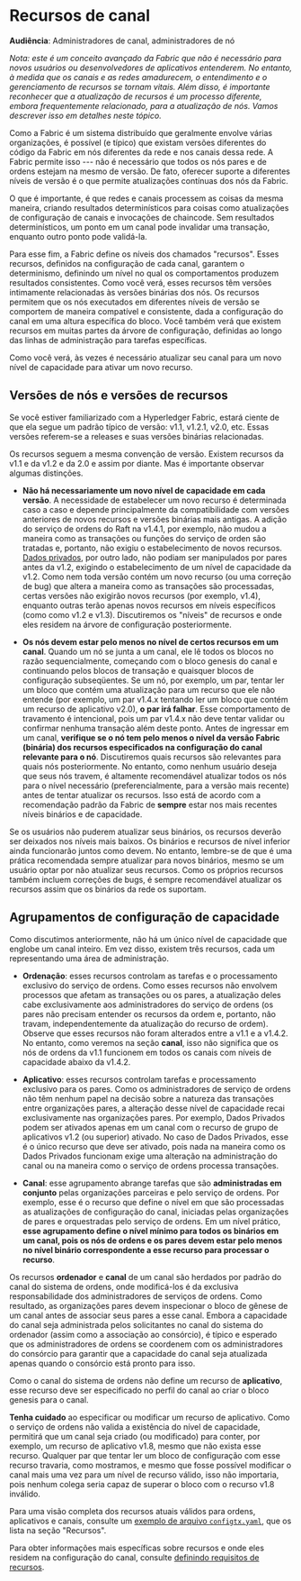 # Recursos de canal

**Audiência**: Administradores de canal, administradores de nó

*Nota: este é um conceito avançado da Fabric que não é necessário para novos usuários ou desenvolvedores de aplicativos entenderem. No entanto, à medida que os canais e as redes amadurecem, o entendimento e o gerenciamento de recursos se tornam vitais. Além disso, é importante reconhecer que a atualização de recursos é um processo diferente, embora frequentemente relacionado, para a atualização de nós. Vamos descrever isso em detalhes neste tópico.*

Como a Fabric é um sistema distribuído que geralmente envolve várias organizações, é possível (e típico) que existam versões diferentes do código da Fabric em nós diferentes da rede e nos canais dessa rede. A Fabric permite isso --- não é necessário que todos os nós pares e de ordens estejam na mesmo de versão. De fato, oferecer suporte a diferentes níveis de versão é o que permite atualizações contínuas dos nós da Fabric.

O que é importante, é que redes e canais processem as coisas da mesma maneira, criando resultados determinísticos para coisas como atualizações de configuração de canais e invocações de chaincode. Sem resultados determinísticos, um ponto em um canal pode invalidar uma transação, enquanto outro ponto pode validá-la.

Para esse fim, a Fabric define os níveis dos chamados "recursos". Esses recursos, definidos na configuração de cada canal, garantem o determinismo, definindo um nível no qual os comportamentos produzem resultados consistentes. Como você verá, esses recursos têm versões intimamente relacionadas às versões binárias dos nós. Os recursos permitem que os nós executados em diferentes níveis de versão se comportem de maneira compatível e consistente, dada a configuração do canal em uma altura específica do bloco. Você também verá que existem recursos em muitas partes da árvore de configuração, definidas ao longo das linhas de administração para tarefas específicas.

Como você verá, às vezes é necessário atualizar seu canal para um novo nível de capacidade para ativar um novo recurso.

<a name="node-versions-and-capability-versions"></a>

## Versões de nós e versões de recursos

Se você estiver familiarizado com a Hyperledger Fabric, estará ciente de que ela segue um padrão típico de versão: v1.1, v1.2.1, v2.0, etc. Essas versões referem-se a releases e suas versões binárias relacionadas.

Os recursos seguem a mesma convenção de versão. Existem recursos da v1.1 e da v1.2 e da 2.0 e assim por diante. Mas é importante observar algumas distinções.

* **Não há necessariamente um novo nível de capacidade em cada versão**.
  A necessidade de estabelecer um novo recurso é determinada caso a caso e depende principalmente da compatibilidade com versões anteriores de novos recursos e versões binárias mais antigas. A adição do serviço de ordens do Raft na v1.4.1, por exemplo, não mudou a maneira como as transações ou funções do serviço de orden são tratadas e, portanto, não exigiu o estabelecimento de novos recursos. [Dados privados](./private-data/private-data.html), por outro lado, não podiam ser manipulados por pares antes da v1.2, exigindo o estabelecimento de um nível de capacidade da v1.2. Como nem toda versão contém um novo recurso (ou uma correção de bug) que altera a maneira como as transações são processadas, certas versões não exigirão novos recursos (por exemplo, v1.4), enquanto outras terão apenas novos recursos em níveis específicos (como como v1.2 e v1.3). Discutiremos os "níveis" de recursos e onde eles residem na árvore de configuração posteriormente.

* **Os nós devem estar pelo menos no nível de certos recursos em um canal**.
  Quando um nó se junta a um canal, ele lê todos os blocos no razão sequencialmente, começando com o bloco genesis do canal e continuando pelos blocos de transação e quaisquer blocos de configuração subseqüentes. Se um nó, por exemplo, um par, tentar ler um bloco que contém uma atualização para um recurso que ele não entende (por exemplo, um par v1.4.x tentando ler um bloco que contém um recurso de aplicativo v2.0), **o par irá falhar**. Esse comportamento de travamento é intencional, pois um par v1.4.x não deve tentar validar ou confirmar nenhuma transação além deste ponto. Antes de ingressar em um canal, **verifique se o nó tem pelo menos o nível da versão Fabric (binária) dos recursos especificados na configuração do canal relevante para o nó**. Discutiremos quais recursos são relevantes para quais nós posteriormente. No entanto, como nenhum usuário deseja que seus nós travem, é altamente recomendável atualizar todos os nós para o nível necessário (preferencialmente, para a versão mais recente) antes de tentar atualizar os recursos. Isso está de acordo com a recomendação padrão da Fabric de **sempre** estar nos mais recentes níveis binários e de capacidade.

Se os usuários não puderem atualizar seus binários, os recursos deverão ser deixados nos níveis mais baixos. Os binários e recursos de nível inferior ainda funcionarão juntos como devem. No entanto, lembre-se de que é uma prática recomendada sempre atualizar para novos binários, mesmo se um usuário optar por não atualizar seus recursos. Como os próprios recursos também incluem correções de bugs, é sempre recomendável atualizar os recursos assim que os binários da rede os suportam.

<a name="capability-configuration-groupings"></a>

## Agrupamentos de configuração de capacidade

Como discutimos anteriormente, não há um único nível de capacidade que englobe um canal inteiro. Em vez disso, existem três recursos, cada um representando uma área de administração.

* **Ordenação**: esses recursos controlam as tarefas e o processamento exclusivo do serviço de ordens. Como esses recursos não envolvem processos que afetam as transações ou os pares, a atualização deles cabe exclusivamente aos administradores do serviço de ordens (os pares não precisam entender os recursos da ordem e, portanto, não travam, independentemente da atualização do recurso de ordem). Observe que esses recursos não foram alterados entre a v1.1 e a v1.4.2. No entanto, como veremos na seção **canal**, isso não significa que os nós de ordens da v1.1 funcionem em todos os canais com níveis de capacidade abaixo da v1.4.2.

* **Aplicativo**: esses recursos controlam tarefas e processamento exclusivo para os pares. Como os administradores de serviço de ordens não têm nenhum papel na decisão sobre a natureza das transações entre organizações pares, a alteração desse nível de capacidade recai exclusivamente nas organizações pares. Por exemplo, Dados Privados podem ser ativados apenas em um canal com o recurso de grupo de aplicativos v1.2 (ou superior) ativado. No caso de Dados Privados, esse é o único recurso que deve ser ativado, pois nada na maneira como os Dados Privados funcionam exige uma alteração na administração do canal ou na maneira como o serviço de ordens processa transações.

* **Canal**: esse agrupamento abrange tarefas que são **administradas em conjunto** pelas organizações parceiras e pelo serviço de ordens. Por exemplo, esse é o recurso que define o nível em que são processadas as atualizações de configuração do canal, iniciadas pelas organizações de pares e orquestradas pelo serviço de ordens. Em um nível prático, **esse agrupamento define o nível mínimo para todos os binários em um canal, pois os nós de ordens e os pares devem estar pelo menos no nível binário correspondente a esse recurso para processar o recurso**.

Os recursos **ordenador** e **canal** de um canal são herdados por padrão do canal do sistema de ordens, onde modificá-los é da exclusiva responsabilidade dos administradores de serviços de ordens. Como resultado, as organizações pares devem inspecionar o bloco de gênese de um canal antes de associar seus pares a esse canal. Embora a capacidade do canal seja administrada pelos solicitantes no canal do sistema do ordenador (assim como a associação ao consórcio), é típico e esperado que os administradores de ordens se coordenem com os administradores do consórcio para garantir que a capacidade do canal seja atualizada apenas quando o consórcio está pronto para isso.

Como o canal do sistema de ordens não define um recurso de **aplicativo**, esse recurso deve ser especificado no perfil do canal ao criar o bloco genesis para o canal.

**Tenha cuidado** ao especificar ou modificar um recurso de aplicativo. Como o serviço de ordens não valida a existência do nível de capacidade, permitirá que um canal seja criado (ou modificado) para conter, por exemplo, um recurso de aplicativo v1.8, mesmo que não exista esse recurso. Qualquer par que tentar ler um bloco de configuração com esse recurso travaria, como mostramos, e mesmo que fosse possível modificar o canal mais uma vez para um nível de recurso válido, isso não importaria, pois nenhum colega seria capaz de superar o bloco com o recurso v1.8 inválido.

Para uma visão completa dos recursos atuais válidos para ordens, aplicativos e canais, consulte um [exemplo de arquivo `configtx.yaml`](http://github.com/hyperledger/fabric/blob/{BRANCH}/sampleconfig/configtx.yaml), que os lista na seção "Recursos".

Para obter informações mais específicas sobre recursos e onde eles residem na configuração do canal, consulte [definindo requisitos de recursos](capability_requirements.html).

<!--- Licensed under Creative Commons Attribution 4.0 International License
https://creativecommons.org/licenses/by/4.0/ -->
